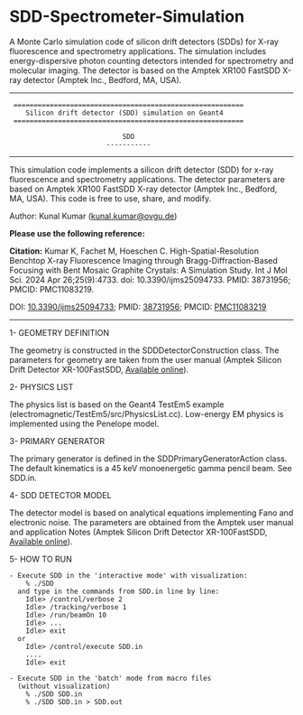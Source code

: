 # SDD-Spectrometer-Simulation
A Monte Carlo simulation code of silicon drift detectors (SDDs) for X-ray fluorescence and spectrometry applications. The simulation includes energy-dispersive photon counting detectors intended for spectrometry and molecular imaging. The detector is based on the Amptek XR100 FastSDD X-ray  detector (Amptek Inc., Bedford, MA, USA).

-------------------------------------------------------------------

     =========================================================
        Silicon drift detector (SDD) simulation on Geant4
     =========================================================

                                SDD
                            -----------
-------------------------------------------------------------------

 This simulation code implements a silicon drift detector (SDD) for x-ray fluorescence and
 spectrometry applications. The detector parameters are based on Amptek XR100 FastSDD X-ray
 detector (Amptek Inc., Bedford, MA, USA). This code is free to use, share, and modify.

 Author: Kunal Kumar (kunal.kumar@ovgu.de)

 **Please use the following reference:**
 
 **Citation:** Kumar K, Fachet M, Hoeschen C. High-Spatial-Resolution Benchtop X-ray Fluorescence Imaging
 through Bragg-Diffraction-Based Focusing with Bent Mosaic Graphite Crystals: A Simulation Study.
 Int J Mol Sci. 2024 Apr 26;25(9):4733. doi: 10.3390/ijms25094733. PMID: 38731956; PMCID: PMC11083219.

 DOI: [10.3390/ijms25094733](https://doi.org/10.3390/ijms25094733); PMID: [38731956](https://pubmed.ncbi.nlm.nih.gov/38731956/); PMCID: [PMC11083219](https://www.ncbi.nlm.nih.gov/pmc/articles/PMC11083219/)

 -------------------------------------------------------------------
	
 1- GEOMETRY DEFINITION
	
   The geometry is constructed in the SDDDetectorConstruction class. The parameters for geometry are taken
   from the user manual (Amptek Silicon Drift Detector XR-100FastSDD, [Available online](https://www.amptek.com/-/media/ametekamptek/documents/resources/products/user-manuals/xr100-1mm-fastsdd-user-manual-b4.pdf?la=en&revision=24e8eb09-6164-48ba-8336-e572f84bf5c1)).
   		
 2- PHYSICS LIST
   
   The physics list is based on the Geant4 TestEm5 example (electromagnetic/TestEm5/src/PhysicsList.cc).
   Low-energy EM physics is implemented using the Penelope model.
  	 
 3- PRIMARY GENERATOR
  
   The primary generator is defined in the SDDPrimaryGeneratorAction class.
   The default kinematics is a 45 keV monoenergetic gamma pencil beam. See
   SDD.in.
     
 4- SDD DETECTOR MODEL

   The detector model is based on analytical equations implementing Fano and electronic noise. The parameters
   are obtained from the Amptek user manual and application Notes (Amptek Silicon Drift Detector XR-100FastSDD, [Available online](https://www.amptek.com/-/media/ametekamptek/documents/resources/application-notes/high-sensitivity-detectors-for-xrf.pdf?la=en&revision=9d04dd37-c2ea-4f89-ad58-55579a8574b1)).
   
 5- HOW TO RUN

    - Execute SDD in the 'interactive mode' with visualization:
        % ./SDD
      and type in the commands from SDD.in line by line:  
        Idle> /control/verbose 2
        Idle> /tracking/verbose 1
        Idle> /run/beamOn 10 
        Idle> ...
        Idle> exit
      or
        Idle> /control/execute SDD.in
        ....
        Idle> exit

    - Execute SDD in the 'batch' mode from macro files 
      (without visualization)
        % ./SDD SDD.in
        % ./SDD SDD.in > SDD.out

	
